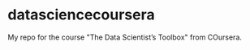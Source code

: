 datasciencecoursera
===================

My repo for the course "The Data Scientist’s Toolbox" from COursera.

